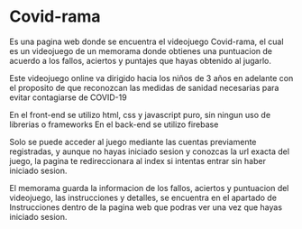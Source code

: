 # Covid-rama

Es una pagina web donde se encuentra el videojuego Covid-rama, el cual es un videojuego de un memorama donde obtienes una puntuacion de acuerdo a los fallos, aciertos y puntajes que hayas obtenido al jugarlo.

Este videojuego online va dirigido hacia los niños de 3 años en adelante con el proposito de que reconozcan las medidas de sanidad necesarias para evitar contagiarse de COVID-19

En el front-end se utilizo html, css y javascript puro, sin ningun uso de librerias o frameworks
En el back-end se utilizo firebase

Solo se puede acceder al juego mediante las cuentas previamente registradas, y aunque no hayas iniciado sesion y conozcas la url exacta del juego, la pagina te redireccionara al index si intentas entrar sin haber iniciado sesion.

El memorama guarda la informacion de los fallos, aciertos y puntuacion del videojuego, las instrucciones y detalles, se encuentra en el apartado de Instrucciones dentro de la pagina web que podras ver una vez que hayas iniciado sesion.
